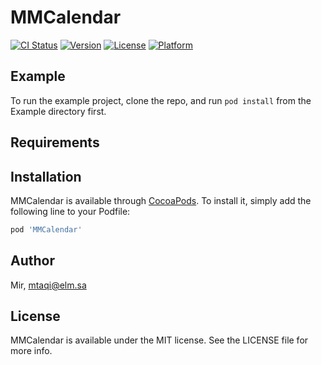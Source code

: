 # MMCalendar

[![CI Status](https://img.shields.io/travis/Mir/MMCalendar.svg?style=flat)](https://travis-ci.org/Mir/MMCalendar)
[![Version](https://img.shields.io/cocoapods/v/MMCalendar.svg?style=flat)](https://cocoapods.org/pods/MMCalendar)
[![License](https://img.shields.io/cocoapods/l/MMCalendar.svg?style=flat)](https://cocoapods.org/pods/MMCalendar)
[![Platform](https://img.shields.io/cocoapods/p/MMCalendar.svg?style=flat)](https://cocoapods.org/pods/MMCalendar)

## Example

To run the example project, clone the repo, and run `pod install` from the Example directory first.

## Requirements

## Installation

MMCalendar is available through [CocoaPods](https://cocoapods.org). To install
it, simply add the following line to your Podfile:

```ruby
pod 'MMCalendar'
```

## Author

Mir, mtaqi@elm.sa

## License

MMCalendar is available under the MIT license. See the LICENSE file for more info.
